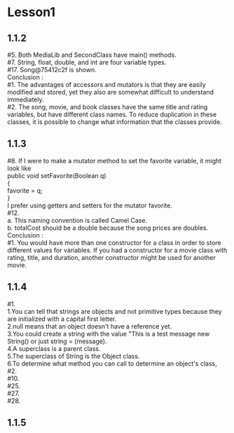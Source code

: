 # Lesson1
## __1.1.2__ <br/>
#5. Both MediaLib and SecondClass have main() methods. <br/>
#7. String, float, double, and int are four variable types. <br/>
#17. Song@75412c2f is shown. <br/>
Conclusion : <br/>
#1. The advantages of accessors and mutators is that they are easily modified and stored, yet they also are somewhat
difficult to understand immediately. <br/>
#2. The song, movie, and book classes have the same title and rating variables, but have different class names.
To reduce duplication in these classes, it is possible to change what information that the classes provide. <br/>
## 1.1.3 <br/>
#8. If I were to make a mutator method to set the favorite variable, it might look like <br/>
public void setFavorite(Boolean q) <br/>
{<br/>
favorite = q; <br/>
} <br/>
I prefer using getters and setters for the mutator favorite. <br/>
#12. <br/>
a. This naming convention is called Camel Case. <br/>
b. totalCost should be a double because the song prices are doubles. <br/>
Conclusion : <br/>
#1. You would have more than one constructor for a class in order to store different values for variables. If you had a constructor for a movie class with rating, title, and duration, another constructor might be used for another movie. <br/>
## 1.1.4 <br/>
#1. <br/>
1.You can tell that strings are objects and not primitive types because they are initialized with a capital first letter. <br/>
2.null means that an object doesn't have a reference yet.<br/>
3.You could create a string with the value "This is a test message new String() or just string = (message). <br/>
4.A superclass is a parent class.<br/>
5.The superclass of String is the Object class.<br/>
6.To determine what method you can call to determine an object's class,  <br/>
#2. <br/>
#10. <br/>
#25. <br/>
#27. <br/>
#28. <br/>
## 1.1.5 <br/>
